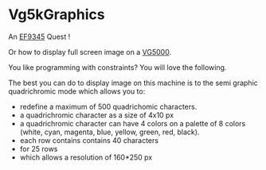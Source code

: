 # Vg5kGraphics
An [EF9345](https://en.wikipedia.org/wiki/Thomson_EF9345) Quest !

Or how to display full screen image on a [VG5000](https://en.wikipedia.org/wiki/Philips_VG5000).

You like programming with constraints? You will love the following. 

The best you can do to display image on this machine is to the semi graphic quadrichromic mode which allows you to:
- redefine a maximum of 500 quadrichomic characters.
- a quadrichromic character as a size of 4x10 px
- a quadrichromic character can have 4 colors on a palette of 8 colors (white, cyan, magenta, blue, yellow, green, red, black).
- each row contains contains 40 characters
- for 25 rows
- which allows a resolution of 160*250 px

